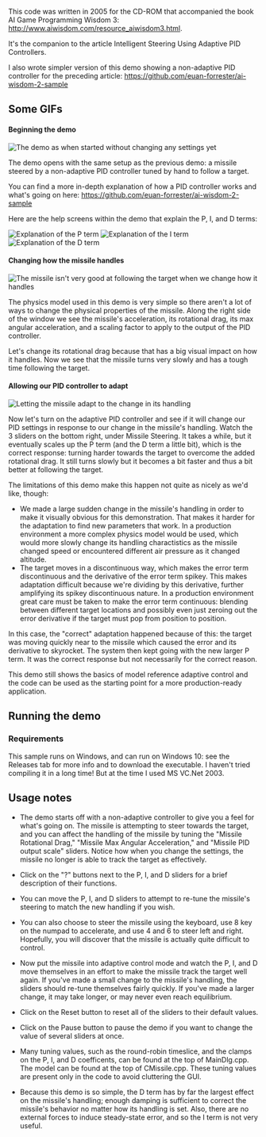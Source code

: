This code was written in 2005 for the CD-ROM that accompanied the book AI Game Programming Wisdom 3: http://www.aiwisdom.com/resource_aiwisdom3.html. 

It's the companion to the article Intelligent Steering Using Adaptive PID Controllers. 

I also wrote simpler version of this demo showing a non-adaptive PID controller for the preceding article: https://github.com/euan-forrester/ai-wisdom-2-sample

## Some GIFs

#### Beginning the demo

![The demo as when started without changing any settings yet](/images/settings-normal.gif)

The demo opens with the same setup as the previous demo: a missile steered by a non-adaptive PID controller tuned by hand to follow a target.

You can find a more in-depth explanation of how a PID controller works and what's going on here: https://github.com/euan-forrester/ai-wisdom-2-sample

Here are the help screens within the demo that explain the P, I, and D terms:

![Explanation of the P term](/images/p-explanation.png)
![Explanation of the I term](/images/i-explanation.png)
![Explanation of the D term](/images/d-explanation.png)

#### Changing how the missile handles

![The missile isn't very good at following the target when we change how it handles](/images/settings-increased-drag.gif)

The physics model used in this demo is very simple so there aren't a lot of ways to change the physical properties of the missile. Along the right side of the window we see the missile's acceleration, its rotational drag, its max angular acceleration, and a scaling factor to apply to the output of the PID controller.

Let's change its rotational drag because that has a big visual impact on how it handles. Now we see that the missile turns very slowly and has a tough time following the target.

#### Allowing our PID controller to adapt

![Letting the missile adapt to the change in its handling](/images/settings-adaptation.gif)

Now let's turn on the adaptive PID controller and see if it will change our PID settings in response to our change in the missile's handling. Watch the 3 sliders on the bottom right, under Missile Steering. It takes a while, but it eventually scales up the P term (and the D term a little bit), which is the correct response: turning harder towards the target to overcome the added rotational drag. It still turns slowly but it becomes a bit faster and thus a bit better at following the target. 

The limitations of this demo make this happen not quite as nicely as we'd like, though:
- We made a large sudden change in the missile's handling in order to make it visually obvious for this demonstration. That makes it harder for the adaptation to find new parameters that work. In a production environment a more complex physics model would be used, which would more slowly change its handling charactistics as the missile changed speed or encountered different air pressure as it changed altitude.
- The target moves in a discontinuous way, which makes the error term discontinuous and the derivative of the error term spikey. This makes adaptation difficult because we're dividing by this derivative, further amplifying its spikey discontinuous nature. In a production environment great care must be taken to make the error term continuous: blending between different target locations and possibly even just zeroing out the error derivative if the target must pop from position to position.

In this case, the "correct" adaptation happened because of this: the target was moving quickly near to the missile which caused the error and its derivative to skyrocket. The system then kept going with the new larger P term. It was the correct response but not necessarily for the correct reason.

This demo still shows the basics of model reference adaptive control and the code can be used as the starting point for a more production-ready application.

## Running the demo

### Requirements

This sample runs on Windows, and can run on Windows 10: see the Releases tab for more info and to download the executable. I haven't tried compiling it in a long time! But at the time I used MS VC.Net 2003.

## Usage notes

- The demo starts off with a non-adaptive controller to give you a feel for what's going on. The missile is attempting to steer towards the target, and you can affect the handling of the missile by tuning the "Missile Rotational Drag," "Missile Max Angular Acceleration," and "Missile PID output scale" sliders. Notice how when you change the settings, the missile no longer is able to track the target as effectively.

- Click on the "?" buttons next to the P, I, and D sliders for a brief description of their functions.

- You can move the P, I, and D sliders to attempt to re-tune the missile's steering to match the new handling if you wish.

- You can also choose to steer the missile using the keyboard, use 8 key on the numpad to accelerate, and use 4 and 6 to steer left and right. Hopefully, you will discover that the missile is actually quite difficult to control.

- Now put the missile into adaptive control mode and watch the P, I, and D move themselves in an effort to make the missile track the target well again. If you've made a small change to the missile's handling, the sliders should re-tune themselves fairly quickly. If you've made a larger change, it may take longer, or may never even reach equilibrium.

- Click on the Reset button to reset all of the sliders to their default values.

- Click on the Pause button to pause the demo if you want to change the value of several sliders at once.

- Many tuning values, such as the round-robin timeslice, and the clamps on the P, I, and D coefficents, can be found at the top of MainDlg.cpp. The model can be found at the top of CMissile.cpp. These tuning values are present only in the code to avoid cluttering the GUI.

- Because this demo is so simple, the D term has by far the largest effect on the missile's handling; enough damping is sufficient to correct the missile's behavior no matter how its handling is set. Also, there are no external forces to induce steady-state error, and so the I term is not very useful. 
